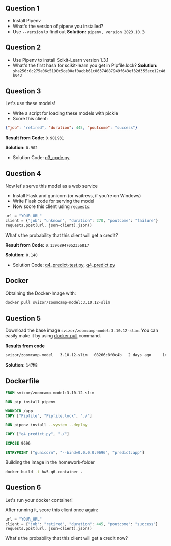 ## Question 1

* Install Pipenv
* What's the version of pipenv you installed?
* Use `--version` to find out
**Solution:** `pipenv, version 2023.10.3`

## Question 2
- Use Pipenv to install Scikit-Learn version 1.3.1
- What's the first hash for scikit-learn you get in Pipfile.lock?
**Solution:** `sha256:0c275a06c5190c5ce00af0acbb61c06374087949f643ef32d355ece12c4db043`


## Question 3

Let's use these models!

* Write a script for loading these models with pickle
* Score this client:

```json
{"job": "retired", "duration": 445, "poutcome": "success"}
```


**Result from Code:** `0.901931`

**Solution:** `0.902`
- Solution Code: [q3_code.py](q3_code.py) 


## Question 4

Now let's serve this model as a web service

- Install Flask and gunicorn (or waitress, if you're on Windows)
- Write Flask code for serving the model
- Now score this client using `requests`:

```python
url = "YOUR_URL"
client = {"job": "unknown", "duration": 270, "poutcome": "failure"}
requests.post(url, json=client).json()
```

What's the probability that this client will get a credit?

**Result from Code:** `0.13968947052356817`

**Solution:**  `0.140`

- Solution Code: [q4_predict-test.py](q4_predict-test.py), [q4_predict.py](q4_predict.py) 

## Docker
Obtaining the Docker-Image with:
```bash
docker pull svizor/zoomcamp-model:3.10.12-slim
```

## Question 5

Download the base image `svizor/zoomcamp-model:3.10.12-slim`. You can easily make it by using [docker pull](https://docs.docker.com/engine/reference/commandline/pull/) command.

**Results from code**
```bash
svizor/zoomcamp-model   3.10.12-slim   08266c8f0c4b   2 days ago     147MB
```
**Solution:** `147MB`


## Dockerfile

```Dockerfile
FROM svizor/zoomcamp-model:3.10.12-slim

RUN pip install pipenv

WORKDIR /app
COPY ["Pipfile", "Pipfile.lock", "./"]

RUN pipenv install --system --deploy

COPY ["q4_predict.py", "./"]

EXPOSE 9696

ENTRYPOINT ["gunicorn", "--bind=0.0.0.0:9696", "predict:app"]
```

Building the image in the homework-folder
```bash
docker build -t hw5-q6-container .
```

## Question 6

Let's run your docker container!

After running it, score this client once again:

```python
url = "YOUR_URL"
client = {"job": "retired", "duration": 445, "poutcome": "success"}
requests.post(url, json=client).json()
```

What's the probability that this client will get a credit now?

